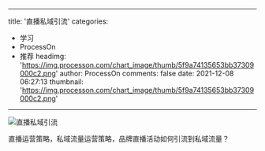 
---
title: '直播私域引流'
categories: 
 - 学习
 - ProcessOn
 - 推荐
headimg: 'https://img.processon.com/chart_image/thumb/5f9a74135653bb37309000c2.png'
author: ProcessOn
comments: false
date: 2021-12-08 06:27:13
thumbnail: 'https://img.processon.com/chart_image/thumb/5f9a74135653bb37309000c2.png'
---

<div>   
<img class="thumb" alt="直播私域引流" src="https://img.processon.com/chart_image/thumb/5f9a74135653bb37309000c2.png" referrerpolicy="no-referrer">
<p>直播运营策略，私域流量运营策略，品牌直播活动如何引流到私域流量？</p>  
</div>
            